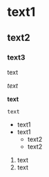 # text1

## text2

### text3

text

_text_

**text**

`text`

* text1
* text1
  * text2
  * text2

1. text
2. text

